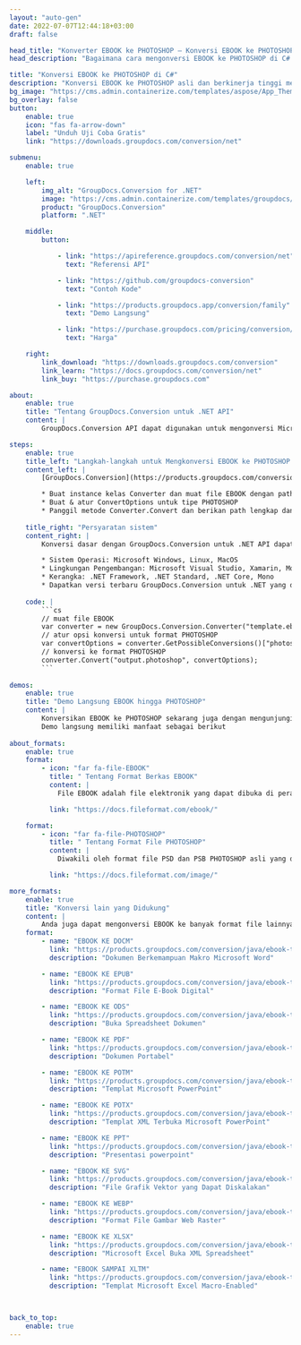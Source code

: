 ```yaml
---
layout: "auto-gen"
date: 2022-07-07T12:44:18+03:00
draft: false

head_title: "Konverter EBOOK ke PHOTOSHOP – Konversi EBOOK ke PHOTOSHOP di C# .NET"
head_description: "Bagaimana cara mengonversi EBOOK ke PHOTOSHOP di C# .NET menggunakan beberapa baris kode? Gunakan API konversi dokumen GroupDocs untuk mengonversi 160+ format file."

title: "Konversi EBOOK ke PHOTOSHOP di C#"
description: "Konversi EBOOK ke PHOTOSHOP asli dan berkinerja tinggi menggunakan GroupDocs.Conversion sisi server untuk .NET API, tanpa menggunakan perangkat lunak apa pun seperti Microsoft atau Open Office."
bg_image: "https://cms.admin.containerize.com/templates/aspose/App_Themes/V3/images/bg/header1.png"
bg_overlay: false
button:
    enable: true
    icon: "fas fa-arrow-down"
    label: "Unduh Uji Coba Gratis"
    link: "https://downloads.groupdocs.com/conversion/net"

submenu:
    enable: true

    left:
        img_alt: "GroupDocs.Conversion for .NET"
        image: "https://cms.admin.containerize.com/templates/groupdocs/images/product-logos/90x90-noborder/groupdocs-conversion-net.png"
        product: "GroupDocs.Conversion"
        platform: ".NET"

    middle:
        button:

            - link: "https://apireference.groupdocs.com/conversion/net"
              text: "Referensi API"

            - link: "https://github.com/groupdocs-conversion"
              text: "Contoh Kode"

            - link: "https://products.groupdocs.app/conversion/family"
              text: "Demo Langsung"

            - link: "https://purchase.groupdocs.com/pricing/conversion/net"
              text: "Harga"

    right:
        link_download: "https://downloads.groupdocs.com/conversion"
        link_learn: "https://docs.groupdocs.com/conversion/net"
        link_buy: "https://purchase.groupdocs.com"

about:
    enable: true
    title: "Tentang GroupDocs.Conversion untuk .NET API"
    content: |
        GroupDocs.Conversion API dapat digunakan untuk mengonversi Microsoft Word, Excel, PowerPoint, PDF, Visio, dan berbagai format lainnya. GroupDocs.Conversion adalah API mandiri yang cocok untuk sisi server dan sistem backend yang membutuhkan kinerja tinggi. Itu tidak tergantung pada perangkat lunak apa pun seperti Microsoft atau Open Office.

steps:
    enable: true
    title_left: "Langkah-langkah untuk Mengkonversi EBOOK ke PHOTOSHOP di C#"
    content_left: |
        [GroupDocs.Conversion](https://products.groupdocs.com/conversion/net) memudahkan pengembang untuk mengonversi file EBOOK ke PHOTOSHOP menggunakan beberapa baris kode.

        * Buat instance kelas Converter dan muat file EBOOK dengan path lengkap
        * Buat & atur ConvertOptions untuk tipe PHOTOSHOP
        * Panggil metode Converter.Convert dan berikan path lengkap dan format (PHOTOSHOP) sebagai parameter
        
    title_right: "Persyaratan sistem"
    content_right: |
        Konversi dasar dengan GroupDocs.Conversion untuk .NET API dapat dilakukan dengan menerapkan beberapa langkah mudah. API kami didukung di semua platform dan sistem operasi utama. Sebelum menjalankan kode di bawah ini, pastikan Anda telah menginstal prasyarat berikut di sistem Anda.

        * Sistem Operasi: Microsoft Windows, Linux, MacOS
        * Lingkungan Pengembangan: Microsoft Visual Studio, Xamarin, MonoDevelop
        * Kerangka: .NET Framework, .NET Standard, .NET Core, Mono
        * Dapatkan versi terbaru GroupDocs.Conversion untuk .NET yang diunduh dari [Nuget](https://www.nuget.org/packages/groupdocs.conversion)
        
    code: |
        ```cs
        // muat file EBOOK
        var converter = new GroupDocs.Conversion.Converter("template.ebook");
        // atur opsi konversi untuk format PHOTOSHOP
        var convertOptions = converter.GetPossibleConversions()["photoshop"].ConvertOptions;
        // konversi ke format PHOTOSHOP
        converter.Convert("output.photoshop", convertOptions);
        ```
        
demos:
    enable: true
    title: "Demo Langsung EBOOK hingga PHOTOSHOP"
    content: |
        Konversikan EBOOK ke PHOTOSHOP sekarang juga dengan mengunjungi situs web [GroupDocs.Conversion Live Demo](https://products.groupdocs.app/conversion/family).  
        Demo langsung memiliki manfaat sebagai berikut
        
about_formats:
    enable: true
    format:
        - icon: "far fa-file-EBOOK"
          title: " Tentang Format Berkas EBOOK"
          content: |
            File EBOOK adalah file elektronik yang dapat dibuka di perangkat digital yang dikenal sebagai eReader. Sebuah eReader dapat berupa perangkat apapun seperti komputer, tablet atau smartphone. Format file EBOOK yang paling populer adalah ePub berbasis XML yang dapat dengan mudah dibaca oleh beberapa aplikasi. Beberapa eReader populer termasuk Amazon Kindle, Sony Reader, Hanlin dan IRIX. EBOOK dapat berisi berbagai jenis konten seperti teks, gambar, dan video.

          link: "https://docs.fileformat.com/ebook/"

    format:
        - icon: "far fa-file-PHOTOSHOP"
          title: " Tentang Format File PHOTOSHOP"
          content: |
            Diwakili oleh format file PSD dan PSB PHOTOSHOP asli yang digunakan untuk perancangan dan pengembangan grafis. File PSD dan PSB dapat mencakup lapisan gambar, lapisan penyesuaian, topeng lapisan, anotasi, informasi file, kata kunci, dan elemen grafik lainnya.

          link: "https://docs.fileformat.com/image/"

more_formats:
    enable: true
    title: "Konversi lain yang Didukung"
    content: |
        Anda juga dapat mengonversi EBOOK ke banyak format file lainnya. Silakan lihat daftar lengkapnya di bawah ini.
    format: 
        - name: "EBOOK KE DOCM"
          link: "https://products.groupdocs.com/conversion/java/ebook-to-docm/"
          description: "Dokumen Berkemampuan Makro Microsoft Word"

        - name: "EBOOK KE EPUB"
          link: "https://products.groupdocs.com/conversion/java/ebook-to-epub/"
          description: "Format File E-Book Digital"

        - name: "EBOOK KE ODS"
          link: "https://products.groupdocs.com/conversion/java/ebook-to-ods/"
          description: "Buka Spreadsheet Dokumen"

        - name: "EBOOK KE PDF"
          link: "https://products.groupdocs.com/conversion/java/ebook-to-pdf/"
          description: "Dokumen Portabel"

        - name: "EBOOK KE POTM"
          link: "https://products.groupdocs.com/conversion/java/ebook-to-potm/"
          description: "Templat Microsoft PowerPoint"

        - name: "EBOOK KE POTX"
          link: "https://products.groupdocs.com/conversion/java/ebook-to-potx/"
          description: "Templat XML Terbuka Microsoft PowerPoint"

        - name: "EBOOK KE PPT"
          link: "https://products.groupdocs.com/conversion/java/ebook-to-ppt/"
          description: "Presentasi powerpoint"

        - name: "EBOOK KE SVG"
          link: "https://products.groupdocs.com/conversion/java/ebook-to-svg/"
          description: "File Grafik Vektor yang Dapat Diskalakan"

        - name: "EBOOK KE WEBP"
          link: "https://products.groupdocs.com/conversion/java/ebook-to-webp/"
          description: "Format File Gambar Web Raster"

        - name: "EBOOK KE XLSX"
          link: "https://products.groupdocs.com/conversion/java/ebook-to-xlsx/"
          description: "Microsoft Excel Buka XML Spreadsheet"

        - name: "EBOOK SAMPAI XLTM"
          link: "https://products.groupdocs.com/conversion/java/ebook-to-xltm/"
          description: "Templat Microsoft Excel Macro-Enabled"



back_to_top:
    enable: true
---
```

